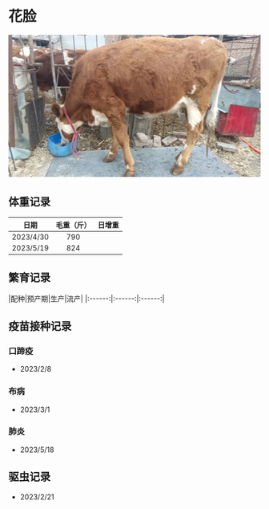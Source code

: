 # 花脸
![花脸](/images/simmental/second/花脸.jpg)

## 体重记录
| 日期           |    毛重（斤）  |日增重|
| ------------- | :-----------: |:---:|
| 2023/4/30     |      790      ||
| 2023/5/19     |      824      ||
## 繁育记录
|配种|预产期|生产|流产|
|:------:|:------:|:------:|

## 疫苗接种记录
### 口蹄疫
- 2023/2/8
### 布病
- 2023/3/1
### 肺炎
- 2023/5/18

## 驱虫记录
- 2023/2/21
